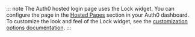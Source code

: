 ::: note
The Auth0 hosted login page uses the Lock widget. You can configure the page in the [Hosted Pages](${manage_url}/#/login_page) section in your Auth0 dashboard. To customize the look and feel of the Lock widget, see the [customization options documentation](/libraries/lock/v10/customization).
:::